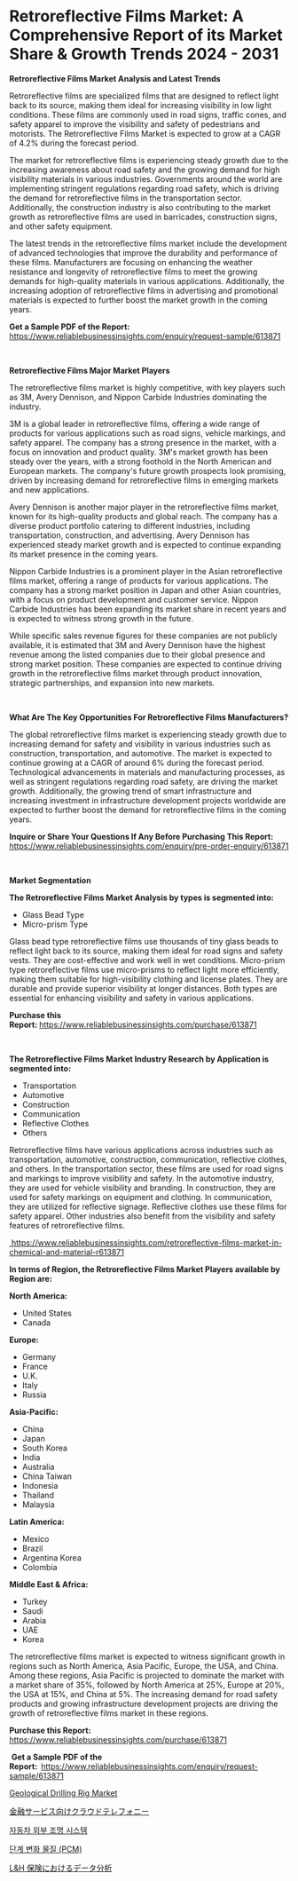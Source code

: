 <p><h1>Retroreflective Films Market: A Comprehensive Report of its Market Share & Growth Trends 2024 - 2031</h1></p><p><strong>Retroreflective Films Market Analysis and Latest Trends</strong></p>
<p><p>Retroreflective films are specialized films that are designed to reflect light back to its source, making them ideal for increasing visibility in low light conditions. These films are commonly used in road signs, traffic cones, and safety apparel to improve the visibility and safety of pedestrians and motorists. The Retroreflective Films Market is expected to grow at a CAGR of 4.2% during the forecast period.</p><p>The market for retroreflective films is experiencing steady growth due to the increasing awareness about road safety and the growing demand for high visibility materials in various industries. Governments around the world are implementing stringent regulations regarding road safety, which is driving the demand for retroreflective films in the transportation sector. Additionally, the construction industry is also contributing to the market growth as retroreflective films are used in barricades, construction signs, and other safety equipment.</p><p>The latest trends in the retroreflective films market include the development of advanced technologies that improve the durability and performance of these films. Manufacturers are focusing on enhancing the weather resistance and longevity of retroreflective films to meet the growing demands for high-quality materials in various applications. Additionally, the increasing adoption of retroreflective films in advertising and promotional materials is expected to further boost the market growth in the coming years.</p></p>
<p><strong>Get a Sample PDF of the Report:&nbsp;</strong> <a href="https://www.reliablebusinessinsights.com/enquiry/request-sample/613871">https://www.reliablebusinessinsights.com/enquiry/request-sample/613871</a></p>
<p>&nbsp;</p>
<p><strong>Retroreflective Films Major Market Players</strong></p>
<p><p>The retroreflective films market is highly competitive, with key players such as 3M, Avery Dennison, and Nippon Carbide Industries dominating the industry. </p><p>3M is a global leader in retroreflective films, offering a wide range of products for various applications such as road signs, vehicle markings, and safety apparel. The company has a strong presence in the market, with a focus on innovation and product quality. 3M's market growth has been steady over the years, with a strong foothold in the North American and European markets. The company's future growth prospects look promising, driven by increasing demand for retroreflective films in emerging markets and new applications.</p><p>Avery Dennison is another major player in the retroreflective films market, known for its high-quality products and global reach. The company has a diverse product portfolio catering to different industries, including transportation, construction, and advertising. Avery Dennison has experienced steady market growth and is expected to continue expanding its market presence in the coming years.</p><p>Nippon Carbide Industries is a prominent player in the Asian retroreflective films market, offering a range of products for various applications. The company has a strong market position in Japan and other Asian countries, with a focus on product development and customer service. Nippon Carbide Industries has been expanding its market share in recent years and is expected to witness strong growth in the future.</p><p>While specific sales revenue figures for these companies are not publicly available, it is estimated that 3M and Avery Dennison have the highest revenue among the listed companies due to their global presence and strong market position. These companies are expected to continue driving growth in the retroreflective films market through product innovation, strategic partnerships, and expansion into new markets.</p></p>
<p>&nbsp;</p>
<p><strong>What Are The Key Opportunities For Retroreflective Films Manufacturers?</strong></p>
<p><p>The global retroreflective films market is experiencing steady growth due to increasing demand for safety and visibility in various industries such as construction, transportation, and automotive. The market is expected to continue growing at a CAGR of around 6% during the forecast period. Technological advancements in materials and manufacturing processes, as well as stringent regulations regarding road safety, are driving the market growth. Additionally, the growing trend of smart infrastructure and increasing investment in infrastructure development projects worldwide are expected to further boost the demand for retroreflective films in the coming years.</p></p>
<p><strong>Inquire or Share Your Questions If Any Before Purchasing This Report:</strong> <a href="https://www.reliablebusinessinsights.com/enquiry/pre-order-enquiry/613871">https://www.reliablebusinessinsights.com/enquiry/pre-order-enquiry/613871</a></p>
<p>&nbsp;</p>
<p><strong>Market Segmentation</strong></p>
<p><strong>The Retroreflective Films Market Analysis by types is segmented into:</strong></p>
<p><ul><li>Glass Bead Type</li><li>Micro-prism Type</li></ul></p>
<p><p>Glass bead type retroreflective films use thousands of tiny glass beads to reflect light back to its source, making them ideal for road signs and safety vests. They are cost-effective and work well in wet conditions. Micro-prism type retroreflective films use micro-prisms to reflect light more efficiently, making them suitable for high-visibility clothing and license plates. They are durable and provide superior visibility at longer distances. Both types are essential for enhancing visibility and safety in various applications.</p></p>
<p><strong>Purchase this Report:&nbsp;</strong><a href="https://www.reliablebusinessinsights.com/purchase/613871">https://www.reliablebusinessinsights.com/purchase/613871</a></p>
<p>&nbsp;</p>
<p><strong>The Retroreflective Films Market Industry Research by Application is segmented into:</strong></p>
<p><ul><li>Transportation</li><li>Automotive</li><li>Construction</li><li>Communication</li><li>Reflective Clothes</li><li>Others</li></ul></p>
<p><p>Retroreflective films have various applications across industries such as transportation, automotive, construction, communication, reflective clothes, and others. In the transportation sector, these films are used for road signs and markings to improve visibility and safety. In the automotive industry, they are used for vehicle visibility and branding. In construction, they are used for safety markings on equipment and clothing. In communication, they are utilized for reflective signage. Reflective clothes use these films for safety apparel. Other industries also benefit from the visibility and safety features of retroreflective films.</p></p>
<p><a href="https://www.reliablebusinessinsights.com/retroreflective-films-market-in-chemical-and-material-r613871">&nbsp;https://www.reliablebusinessinsights.com/retroreflective-films-market-in-chemical-and-material-r613871</a></p>
<p><strong>In terms of Region, the Retroreflective Films Market Players available by Region are:</strong></p>
<p>
    <p> <strong> North America: </strong>
        <ul>
            <li>United States</li>
            <li>Canada</li>
        </ul>
        </p> 
    <p> <strong> Europe: </strong>
        <ul>
            <li>Germany</li>
            <li>France</li>
            <li>U.K.</li>
            <li>Italy</li>
            <li>Russia</li>
        </ul>
        </p> 
    <p> <strong> Asia-Pacific: </strong>
        <ul>
            <li>China</li>
            <li>Japan</li>
            <li>South Korea</li>
            <li>India</li>
            <li>Australia</li>
            <li>China Taiwan</li>
            <li>Indonesia</li>
            <li>Thailand</li>
            <li>Malaysia</li>
        </ul>
        </p> 
    <p> <strong> Latin America: </strong>
        <ul>
            <li>Mexico</li>
            <li>Brazil</li>
            <li>Argentina Korea</li>
            <li>Colombia</li>
        </ul>
        </p> 
    <p> <strong> Middle East & Africa: </strong>
        <ul>
            <li>Turkey</li>
            <li>Saudi</li>
            <li>Arabia</li>
            <li>UAE</li>
            <li>Korea</li>
        </ul>
    </p>
    </p>
<p><p>The retroreflective films market is expected to witness significant growth in regions such as North America, Asia Pacific, Europe, the USA, and China. Among these regions, Asia Pacific is projected to dominate the market with a market share of 35%, followed by North America at 25%, Europe at 20%, the USA at 15%, and China at 5%. The increasing demand for road safety products and growing infrastructure development projects are driving the growth of retroreflective films market in these regions.</p></p>
<p><strong>Purchase this Report: </strong><a href="https://www.reliablebusinessinsights.com/purchase/613871">https://www.reliablebusinessinsights.com/purchase/613871</a></p>
<p>&nbsp;<strong>Get a Sample PDF of the Report:&nbsp;&nbsp;</strong><a href="https://www.reliablebusinessinsights.com/enquiry/request-sample/613871">https://www.reliablebusinessinsights.com/enquiry/request-sample/613871</a></p>
<p><strong></strong></p>
<p><p><a href="https://github.com/lbird53714/Market-Research-Report-List-4/blob/main/geological-drilling-rig-market.md">Geological Drilling Rig Market</a></p><p><a href="https://github.com/jkjreqjscoxx7/Market-Research-Report-List-2/blob/main/548737599540.md">金融サービス向けクラウドテレフォニー</a></p><p><a href="https://github.com/lzrvbyqzftro57/Market-Research-Report-List-2/blob/main/643257790890.md">자동차 외부 조명 시스템</a></p><p><a href="https://medium.com/@soloncarter42/%EC%83%81-%EB%B3%80%ED%99%94-%EC%9E%AC%EB%A3%8C-pcm-%EC%8B%9C%EC%9E%A5-%EC%8B%9C%EC%9E%A5-%EC%A0%90%EC%9C%A0%EC%9C%A8-%EC%8B%9C%EC%9E%A5-%EB%8F%99%ED%96%A5-%EB%B0%8F-%EB%AF%B8%EB%9E%98-%EC%84%B1%EC%9E%A5-%ED%83%90%EC%83%89-c8871afd3e34">단계 변화 물질 (PCM)</a></p><p><a href="https://github.com/LizaHeller2023/Market-Research-Report-List-1/blob/main/377028799539.md">L&H 保険におけるデータ分析</a></p></p>